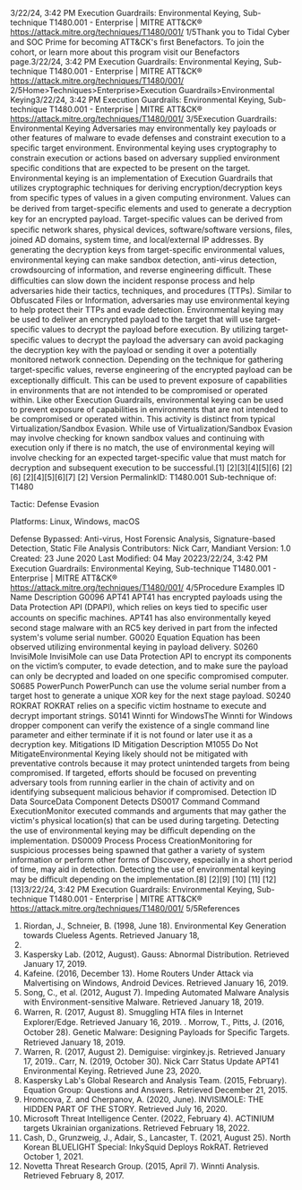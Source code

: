 3/22/24, 3:42 PM Execution Guardrails: Environmental Keying, Sub-technique T1480.001 - Enterprise | MITRE ATT&CK®
https://attack.mitre.org/techniques/T1480/001/ 1/5Thank you to Tidal Cyber and SOC Prime for becoming ATT&CK's ﬁrst Benefactors. To join the cohort, or learn more about this program visit our
Benefactors page.3/22/24, 3:42 PM Execution Guardrails: Environmental Keying, Sub-technique T1480.001 - Enterprise | MITRE ATT&CK®
https://attack.mitre.org/techniques/T1480/001/ 2/5Home>Techniques>Enterprise>Execution Guardrails>Environmental Keying3/22/24, 3:42 PM Execution Guardrails: Environmental Keying, Sub-technique T1480.001 - Enterprise | MITRE ATT&CK®
https://attack.mitre.org/techniques/T1480/001/ 3/5Execution Guardrails: Environmental Keying
Adversaries may environmentally key payloads or other features of malware to evade defenses and constraint execution to a speciﬁc target
environment. Environmental keying uses cryptography to constrain execution or actions based on adversary supplied environment speciﬁc
conditions that are expected to be present on the target. Environmental keying is an implementation of Execution Guardrails that utilizes
cryptographic techniques for deriving encryption/decryption keys from speciﬁc types of values in a given computing environment.
Values can be derived from target-speciﬁc elements and used to generate a decryption key for an encrypted payload. Target-speciﬁc values
can be derived from speciﬁc network shares, physical devices, software/software versions, ﬁles, joined AD domains, system time, and
local/external IP addresses. By generating the decryption keys from target-speciﬁc environmental values, environmental keying can
make sandbox detection, anti-virus detection, crowdsourcing of information, and reverse engineering diﬃcult. These diﬃculties can slow
down the incident response process and help adversaries hide their tactics, techniques, and procedures (TTPs).
Similar to Obfuscated Files or Information, adversaries may use environmental keying to help protect their TTPs and evade detection.
Environmental keying may be used to deliver an encrypted payload to the target that will use target-speciﬁc values to decrypt the payload
before execution. By utilizing target-speciﬁc values to decrypt the payload the adversary can avoid packaging the decryption key
with the payload or sending it over a potentially monitored network connection. Depending on the technique for gathering target-speciﬁc
values, reverse engineering of the encrypted payload can be exceptionally diﬃcult. This can be used to prevent exposure of capabilities in
environments that are not intended to be compromised or operated within.
Like other Execution Guardrails, environmental keying can be used to prevent exposure of capabilities in environments that are not intended
to be compromised or operated within. This activity is distinct from typical Virtualization/Sandbox Evasion. While use of
Virtualization/Sandbox Evasion may involve checking for known sandbox values and continuing with execution only if there is no match,
the use of environmental keying will involve checking for an expected target-speciﬁc value that must match for decryption and subsequent
execution to be successful.[1]
[2][3][4][5][6]
[2][6]
[2][4][5][6][7]
[2]
Version PermalinkID: T1480.001
Sub-technique of:  T1480

Tactic: Defense Evasion

Platforms: Linux, Windows, macOS

Defense Bypassed: Anti-virus, Host Forensic Analysis, Signature-based Detection, Static File Analysis
Contributors: Nick Carr, Mandiant
Version: 1.0
Created: 23 June 2020
Last Modiﬁed: 04 May 20223/22/24, 3:42 PM Execution Guardrails: Environmental Keying, Sub-technique T1480.001 - Enterprise | MITRE ATT&CK®
https://attack.mitre.org/techniques/T1480/001/ 4/5Procedure Examples
ID Name Description
G0096 APT41 APT41 has encrypted payloads using the Data Protection API (DPAPI), which relies on keys tied to speciﬁc
user accounts on speciﬁc machines. APT41 has also environmentally keyed second stage malware with an
RC5 key derived in part from the infected system's volume serial number.
G0020 Equation Equation has been observed utilizing environmental keying in payload delivery.
S0260 InvisiMole InvisiMole can use Data Protection API to encrypt its components on the victim’s computer, to evade
detection, and to make sure the payload can only be decrypted and loaded on one speciﬁc compromised
computer.
S0685 PowerPunch PowerPunch can use the volume serial number from a target host to generate a unique XOR key for the next
stage payload.
S0240 ROKRAT ROKRAT relies on a speciﬁc victim hostname to execute and decrypt important strings.
S0141 Winnti for
WindowsThe Winnti for Windows dropper component can verify the existence of a single command line parameter
and either terminate if it is not found or later use it as a decryption key.
Mitigations
ID Mitigation Description
M1055 Do Not
MitigateEnvironmental Keying likely should not be mitigated with preventative controls because it may protect
unintended targets from being compromised. If targeted, efforts should be focused on preventing adversary
tools from running earlier in the chain of activity and on identifying subsequent malicious behavior if
compromised.
Detection
ID Data SourceData Component Detects
DS0017 Command Command
ExecutionMonitor executed commands and arguments that may gather the victim's physical
location(s) that can be used during targeting. Detecting the use of environmental keying may
be diﬃcult depending on the implementation.
DS0009 Process Process
CreationMonitoring for suspicious processes being spawned that gather a variety of system
information or perform other forms of Discovery, especially in a short period of time, may aid
in detection. Detecting the use of environmental keying may be diﬃcult depending on the
implementation.[8]
[2][9]
[10]
[11]
[12]
[13]3/22/24, 3:42 PM Execution Guardrails: Environmental Keying, Sub-technique T1480.001 - Enterprise | MITRE ATT&CK®
https://attack.mitre.org/techniques/T1480/001/ 5/5References
1. Riordan, J., Schneier, B. (1998, June 18). Environmental Key
Generation towards Clueless Agents. Retrieved January 18,
2019.
2. Kaspersky Lab. (2012, August). Gauss: Abnormal Distribution.
Retrieved January 17, 2019.
3. Kafeine. (2016, December 13). Home Routers Under Attack via
Malvertising on Windows, Android Devices. Retrieved January
16, 2019.
4. Song, C., et al. (2012, August 7). Impeding Automated
Malware Analysis with Environment-sensitive Malware.
Retrieved January 18, 2019.
5. Warren, R. (2017, August 8). Smuggling HTA ﬁles in Internet
Explorer/Edge. Retrieved January 16, 2019.
. Morrow, T., Pitts, J. (2016, October 28). Genetic Malware:
Designing Payloads for Speciﬁc Targets. Retrieved January
18, 2019.
7. Warren, R. (2017, August 2). Demiguise: virginkey.js. Retrieved
January 17, 2019.. Carr, N. (2019, October 30). Nick Carr Status Update APT41
Environmental Keying. Retrieved June 23, 2020.
9. Kaspersky Lab's Global Research and Analysis Team. (2015,
February). Equation Group: Questions and Answers. Retrieved
December 21, 2015.
10. Hromcova, Z. and Cherpanov, A. (2020, June). INVISIMOLE:
THE HIDDEN PART OF THE STORY. Retrieved July 16, 2020.
11. Microsoft Threat Intelligence Center. (2022, February 4).
ACTINIUM targets Ukrainian organizations. Retrieved February
18, 2022.
12. Cash, D., Grunzweig, J., Adair, S., Lancaster, T. (2021, August
25). North Korean BLUELIGHT Special: InkySquid Deploys
RokRAT. Retrieved October 1, 2021.
13. Novetta Threat Research Group. (2015, April 7). Winnti
Analysis. Retrieved February 8, 2017.